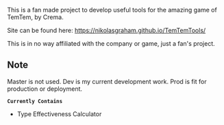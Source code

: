 This is a fan made project to develop useful tools for the amazing game of TemTem, by Crema.

Site can be found here: https://nikolasgraham.github.io/TemTemTools/

This is in no way affiliated with the company or game, just a fan's project.


**Note**
--------------
Master is not used.
Dev is my current development work.
Prod is fit for production or deployment.

**``Currently Contains``**

- Type Effectiveness Calculator
